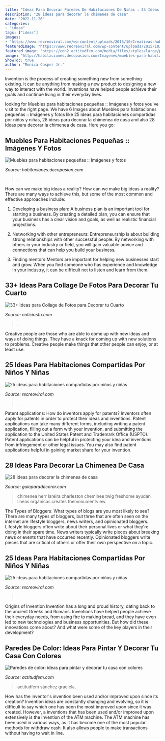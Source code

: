 ```yaml
---
title: "Ideas Para Decorar Paredes De Habitaciones De Niñas : 25 Ideas Para Habitaciones Compartidas Por Niños Y Niñas"
description: "28 ideas para decorar la chimenea de casa"
date: "2022-11-26"
categories:
- "ideas"
tags: ["ideas"]
images:
- "https://www.recreoviral.com/wp-content/uploads/2015/10/Creativas-habitaciones-compartidas-por-niños-y-niñas-13.jpg"
featuredImage: "https://www.recreoviral.com/wp-content/uploads/2015/10/Creativas-habitaciones-compartidas-por-niños-y-niñas-13.jpg"
featured_image: "https://cdn2.actitudfem.com/media/files/styles/large/public/pared-color-menta-ideas-para-pintar-paredes-de-casa.jpg"
image: "http://habitaciones.decopasion.com/Imagenes/muebles-para-habitaciones-pequenas.jpg"
ShowToc: true
author: "Monica Casper Jr."
---
```



Invention is the process of creating something new from something existing. It can be anything from making a new product to designing a new way to interact with the world. Inventions have helped people achieve their goals and continue living in their everyday lives.

	

		
looking for Muebles para habitaciones pequeñas :: Imágenes y fotos you've visit to the right page. We have 6 Images about Muebles para habitaciones pequeñas :: Imágenes y fotos like 25 ideas para habitaciones compartidas por niños y niñas, 28 ideas para decorar la chimenea de casa and also 28 ideas para decorar la chimenea de casa. Here you go:
		
    
## Muebles Para Habitaciones Pequeñas :: Imágenes Y Fotos

<img loading=lazy src="http://habitaciones.decopasion.com/Imagenes/muebles-para-habitaciones-pequenas.jpg" onerror="this.onerror=null;this.src='https://tse3.mm.bing.net/th?id=OIP.TYNdNfXgJ2aWPWUCeJGv9gHaIP&amp;pid=15.1';" alt="Muebles para habitaciones pequeñas :: Imágenes y fotos">

_Source: habitaciones.decopasion.com_

>. 

	

How can we make big ideas a reality?
How can we make big ideas a reality? There are many ways to achieve this, but some of the most common and effective approaches include:
1. Developing a business plan: A business plan is an important tool for starting a business. By creating a detailed plan, you can ensure that your business has a clear vision and goals, as well as realistic financial projections.

2. Networking with other entrepreneurs: Entrepreneurship is about building strong relationships with other successful people. By networking with others in your industry or field, you will gain valuable advice and connections that can help you build your business.

3. Finding mentors:Mentors are important for helping new businesses start and grow. When you find someone who has experience and knowledge in your industry, it can be difficult not to listen and learn from them.


    
## 33+ Ideas Para Collage De Fotos Para Decorar Tu Cuarto

<img loading=lazy src="https://noticiastu.com/wp-content/uploads/2017/03/Ideas-para-Collage-de-Fotos-3.jpg" onerror="this.onerror=null;this.src='https://tse1.mm.bing.net/th?id=OIP.5SzZ2Vjovd_GSljkp2ar3wHaIu&amp;pid=15.1';" alt="33+ Ideas para Collage de Fotos para Decorar tu Cuarto">

_Source: noticiastu.com_

>. 

	

Creative people are those who are able to come up with new ideas and ways of doing things. They have a knack for coming up with new solutions to problems. Creative people make things that other people can enjoy, or at least use.

    
## 25 Ideas Para Habitaciones Compartidas Por Niños Y Niñas

<img loading=lazy src="https://www.recreoviral.com/wp-content/uploads/2015/10/Creativas-habitaciones-compartidas-por-niños-y-niñas-13.jpg" onerror="this.onerror=null;this.src='https://tse1.mm.bing.net/th?id=OIP.WJcSvUb9MypUyjopaPKATAHaFP&amp;pid=15.1';" alt="25 ideas para habitaciones compartidas por niños y niñas">

_Source: recreoviral.com_

>. 

	

Patent applications: How do inventors apply for patents?
Inventors often apply for patents in order to protect their ideas and inventions. Patent applications can take many different forms, including writing a patent application, filling out a form with your invention, and submitting the application to the United States Patent and Trademark Office (USPTO). 
Patent applications can be helpful in protecting your idea and inventions from infringement or other legal issues. You may also find patent applications helpful in gaining market share for your invention.

    
## 28 Ideas Para Decorar La Chimenea De Casa

<img loading=lazy src="https://www.guiaparadecorar.com/wp-content/uploads/2016/12/28-ideas-para-decorar-la-chimenea-02-e1481625607342.png" onerror="this.onerror=null;this.src='https://tse3.mm.bing.net/th?id=OIP.Je3NKbk1NJZe8JpKUT8QwAHaLJ&amp;pid=15.1';" alt="28 ideas para decorar la chimenea de casa">

_Source: guiaparadecorar.com_

>chimenea herr lareira charleston cheminee twig freshome ayudan líneas orgánicas creates themonumentview. 

	

The Types of Bloggers: What types of blogs are you most likely to see?
There are many types of bloggers, but three that are often seen on the internet are lifestyle bloggers, news writers, and opinionated bloggers. Lifestyle bloggers often write about their personal lives or what they're doing in their spare time. News writers typically write pieces about breaking news or events that have occurred recently. Opinionated bloggers write pieces that are critical of others or offer their own perspective on a topic.

    
## 25 Ideas Para Habitaciones Compartidas Por Niños Y Niñas

<img loading=lazy src="https://www.recreoviral.com/wp-content/uploads/2015/10/Creativas-habitaciones-compartidas-por-niños-y-niñas-12-730x487.jpg" onerror="this.onerror=null;this.src='https://tse4.mm.bing.net/th?id=OIP.Wsef2xHV58KV9yJyMPZvkwHaE8&amp;pid=15.1';" alt="25 ideas para habitaciones compartidas por niños y niñas">

_Source: recreoviral.com_

>. 

	

Origins of Invention
Invention has a long and proud history, dating back to the ancient Greeks and Romans. Inventions have helped people achieve their everyday needs, from using fire to making bread, and they have even led to new technologies and business opportunities. But how did these innovations come about? And what were some of the key players in their development?

    
## Paredes De Color: Ideas Para Pintar Y Decorar Tu Casa Con Colores

<img loading=lazy src="https://cdn2.actitudfem.com/media/files/styles/large/public/pared-color-menta-ideas-para-pintar-paredes-de-casa.jpg" onerror="this.onerror=null;this.src='https://tse2.mm.bing.net/th?id=OIP.LZs6bNLm7L7ZuYR7GVS35QHaFk&amp;pid=15.1';" alt="Paredes de color: ideas para pintar y decorar tu casa con colores">

_Source: actitudfem.com_

>actitudfem sánchez graciela. 

	

How has the inventor's invention been used and/or improved upon since its creation?
Invention ideas are constantly changing and evolving, so it is difficult to say which one has been the most improved upon since it was created. However, a inventions that has been used and/or improved upon extensively is the invention of the ATM machine. The ATM machine has been used in various ways, as it has become one of the most popular methods for withdraw cash. It also allows people to make transactions without having to wait in line.

